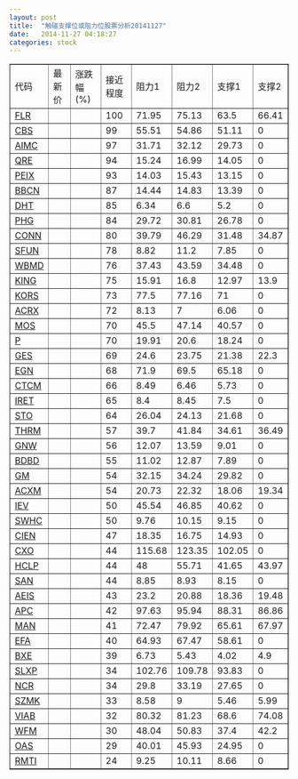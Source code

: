 ```yaml
---
layout: post
title:  "触碰支撑位或阻力位股票分析20141127"
date:   2014-11-27 04:18:27
categories: stock
---
```

<script type="text/javascript">
var stockList = []
stockList.push('gb_flr');
stockList.push('gb_cbs');
stockList.push('gb_aimc');
stockList.push('gb_qre');
stockList.push('gb_peix');
stockList.push('gb_bbcn');
stockList.push('gb_dht');
stockList.push('gb_phg');
stockList.push('gb_conn');
stockList.push('gb_sfun');
stockList.push('gb_wbmd');
stockList.push('gb_king');
stockList.push('gb_kors');
stockList.push('gb_acrx');
stockList.push('gb_mos');
stockList.push('gb_p');
stockList.push('gb_ges');
stockList.push('gb_egn');
stockList.push('gb_ctcm');
stockList.push('gb_iret');
stockList.push('gb_sto');
stockList.push('gb_thrm');
stockList.push('gb_gnw');
stockList.push('gb_bdbd');
stockList.push('gb_gm');
stockList.push('gb_acxm');
stockList.push('gb_iev');
stockList.push('gb_swhc');
stockList.push('gb_cien');
stockList.push('gb_cxo');
stockList.push('gb_hclp');
stockList.push('gb_san');
stockList.push('gb_aeis');
stockList.push('gb_apc');
stockList.push('gb_man');
stockList.push('gb_efa');
stockList.push('gb_bxe');
stockList.push('gb_slxp');
stockList.push('gb_ncr');
stockList.push('gb_szmk');
stockList.push('gb_viab');
stockList.push('gb_wfm');
stockList.push('gb_oas');
stockList.push('gb_rmti');
</script>
<table border="1">
 <tr>
 <td>代码</td>
 <td>最新价</td>
 <td>涨跌幅(%)</td>
 <td>接近程度</td>
 <td>阻力1</td>
 <td>阻力2</td>
 <td>支撑1</td>
 <td>支撑2</td>
</tr>
  <tr id="flr" class="green">
  <td><a href="http://stock.finance.sina.com.cn/usstock/quotes/FLR.html" target="_blank">FLR</a></td><td></td><td></td><td>100</td><td>71.95</td><td>75.13</td><td>63.5</td><td>66.41</td></tr>
  <tr id="cbs" class="red">
  <td><a href="http://stock.finance.sina.com.cn/usstock/quotes/CBS.html" target="_blank">CBS</a></td><td></td><td></td><td>99</td><td>55.51</td><td>54.86</td><td>51.11</td><td>0</td></tr>
  <tr id="aimc" class="red">
  <td><a href="http://stock.finance.sina.com.cn/usstock/quotes/AIMC.html" target="_blank">AIMC</a></td><td></td><td></td><td>97</td><td>31.71</td><td>32.12</td><td>29.73</td><td>0</td></tr>
  <tr id="qre" class="red">
  <td><a href="http://stock.finance.sina.com.cn/usstock/quotes/QRE.html" target="_blank">QRE</a></td><td></td><td></td><td>94</td><td>15.24</td><td>16.99</td><td>14.05</td><td>0</td></tr>
  <tr id="peix" class="red">
  <td><a href="http://stock.finance.sina.com.cn/usstock/quotes/PEIX.html" target="_blank">PEIX</a></td><td></td><td></td><td>93</td><td>14.03</td><td>15.43</td><td>13.15</td><td>0</td></tr>
  <tr id="bbcn" class="red">
  <td><a href="http://stock.finance.sina.com.cn/usstock/quotes/BBCN.html" target="_blank">BBCN</a></td><td></td><td></td><td>87</td><td>14.44</td><td>14.83</td><td>13.39</td><td>0</td></tr>
  <tr id="dht" class="red">
  <td><a href="http://stock.finance.sina.com.cn/usstock/quotes/DHT.html" target="_blank">DHT</a></td><td></td><td></td><td>85</td><td>6.34</td><td>6.6</td><td>5.2</td><td>0</td></tr>
  <tr id="phg" class="red">
  <td><a href="http://stock.finance.sina.com.cn/usstock/quotes/PHG.html" target="_blank">PHG</a></td><td></td><td></td><td>84</td><td>29.72</td><td>30.81</td><td>26.78</td><td>0</td></tr>
  <tr id="conn" class="green">
  <td><a href="http://stock.finance.sina.com.cn/usstock/quotes/CONN.html" target="_blank">CONN</a></td><td></td><td></td><td>80</td><td>39.79</td><td>46.29</td><td>31.48</td><td>34.87</td></tr>
  <tr id="sfun" class="red">
  <td><a href="http://stock.finance.sina.com.cn/usstock/quotes/SFUN.html" target="_blank">SFUN</a></td><td></td><td></td><td>78</td><td>8.82</td><td>11.2</td><td>7.85</td><td>0</td></tr>
  <tr id="wbmd" class="red">
  <td><a href="http://stock.finance.sina.com.cn/usstock/quotes/WBMD.html" target="_blank">WBMD</a></td><td></td><td></td><td>76</td><td>37.43</td><td>43.59</td><td>34.48</td><td>0</td></tr>
  <tr id="king" class="red">
  <td><a href="http://stock.finance.sina.com.cn/usstock/quotes/KING.html" target="_blank">KING</a></td><td></td><td></td><td>75</td><td>15.91</td><td>16.8</td><td>12.97</td><td>13.9</td></tr>
  <tr id="kors" class="red">
  <td><a href="http://stock.finance.sina.com.cn/usstock/quotes/KORS.html" target="_blank">KORS</a></td><td></td><td></td><td>73</td><td>77.5</td><td>77.16</td><td>71</td><td>0</td></tr>
  <tr id="acrx" class="red">
  <td><a href="http://stock.finance.sina.com.cn/usstock/quotes/ACRX.html" target="_blank">ACRX</a></td><td></td><td></td><td>72</td><td>8.13</td><td>7</td><td>6.06</td><td>0</td></tr>
  <tr id="mos" class="green">
  <td><a href="http://stock.finance.sina.com.cn/usstock/quotes/MOS.html" target="_blank">MOS</a></td><td></td><td></td><td>70</td><td>45.5</td><td>47.14</td><td>40.57</td><td>0</td></tr>
  <tr id="p" class="red">
  <td><a href="http://stock.finance.sina.com.cn/usstock/quotes/P.html" target="_blank">P</a></td><td></td><td></td><td>70</td><td>19.91</td><td>20.6</td><td>18.24</td><td>0</td></tr>
  <tr id="ges" class="green">
  <td><a href="http://stock.finance.sina.com.cn/usstock/quotes/GES.html" target="_blank">GES</a></td><td></td><td></td><td>69</td><td>24.6</td><td>23.75</td><td>21.38</td><td>22.3</td></tr>
  <tr id="egn" class="green">
  <td><a href="http://stock.finance.sina.com.cn/usstock/quotes/EGN.html" target="_blank">EGN</a></td><td></td><td></td><td>68</td><td>71.9</td><td>69.5</td><td>65.18</td><td>0</td></tr>
  <tr id="ctcm" class="green">
  <td><a href="http://stock.finance.sina.com.cn/usstock/quotes/CTCM.html" target="_blank">CTCM</a></td><td></td><td></td><td>66</td><td>8.49</td><td>6.46</td><td>5.73</td><td>0</td></tr>
  <tr id="iret" class="red">
  <td><a href="http://stock.finance.sina.com.cn/usstock/quotes/IRET.html" target="_blank">IRET</a></td><td></td><td></td><td>65</td><td>8.4</td><td>8.45</td><td>7.5</td><td>0</td></tr>
  <tr id="sto" class="green">
  <td><a href="http://stock.finance.sina.com.cn/usstock/quotes/STO.html" target="_blank">STO</a></td><td></td><td></td><td>64</td><td>26.04</td><td>24.13</td><td>21.68</td><td>0</td></tr>
  <tr id="thrm" class="green">
  <td><a href="http://stock.finance.sina.com.cn/usstock/quotes/THRM.html" target="_blank">THRM</a></td><td></td><td></td><td>57</td><td>39.7</td><td>41.84</td><td>34.61</td><td>36.49</td></tr>
  <tr id="gnw" class="green">
  <td><a href="http://stock.finance.sina.com.cn/usstock/quotes/GNW.html" target="_blank">GNW</a></td><td></td><td></td><td>56</td><td>12.07</td><td>13.59</td><td>9.01</td><td>0</td></tr>
  <tr id="bdbd" class="red">
  <td><a href="http://stock.finance.sina.com.cn/usstock/quotes/BDBD.html" target="_blank">BDBD</a></td><td></td><td></td><td>55</td><td>11.02</td><td>12.87</td><td>7.89</td><td>0</td></tr>
  <tr id="gm" class="red">
  <td><a href="http://stock.finance.sina.com.cn/usstock/quotes/GM.html" target="_blank">GM</a></td><td></td><td></td><td>54</td><td>32.15</td><td>34.24</td><td>29.82</td><td>0</td></tr>
  <tr id="acxm" class="green">
  <td><a href="http://stock.finance.sina.com.cn/usstock/quotes/ACXM.html" target="_blank">ACXM</a></td><td></td><td></td><td>54</td><td>20.73</td><td>22.32</td><td>18.06</td><td>19.34</td></tr>
  <tr id="iev" class="red">
  <td><a href="http://stock.finance.sina.com.cn/usstock/quotes/IEV.html" target="_blank">IEV</a></td><td></td><td></td><td>50</td><td>45.54</td><td>46.85</td><td>40.62</td><td>0</td></tr>
  <tr id="swhc" class="red">
  <td><a href="http://stock.finance.sina.com.cn/usstock/quotes/SWHC.html" target="_blank">SWHC</a></td><td></td><td></td><td>50</td><td>9.76</td><td>10.15</td><td>9.15</td><td>0</td></tr>
  <tr id="cien" class="red">
  <td><a href="http://stock.finance.sina.com.cn/usstock/quotes/CIEN.html" target="_blank">CIEN</a></td><td></td><td></td><td>47</td><td>18.35</td><td>16.75</td><td>14.93</td><td>0</td></tr>
  <tr id="cxo" class="red">
  <td><a href="http://stock.finance.sina.com.cn/usstock/quotes/CXO.html" target="_blank">CXO</a></td><td></td><td></td><td>44</td><td>115.68</td><td>123.35</td><td>102.05</td><td>0</td></tr>
  <tr id="hclp" class="red">
  <td><a href="http://stock.finance.sina.com.cn/usstock/quotes/HCLP.html" target="_blank">HCLP</a></td><td></td><td></td><td>44</td><td>48</td><td>55.71</td><td>41.65</td><td>43.97</td></tr>
  <tr id="san" class="green">
  <td><a href="http://stock.finance.sina.com.cn/usstock/quotes/SAN.html" target="_blank">SAN</a></td><td></td><td></td><td>44</td><td>8.85</td><td>8.93</td><td>8.15</td><td>0</td></tr>
  <tr id="aeis" class="green">
  <td><a href="http://stock.finance.sina.com.cn/usstock/quotes/AEIS.html" target="_blank">AEIS</a></td><td></td><td></td><td>43</td><td>23.2</td><td>20.88</td><td>18.36</td><td>19.48</td></tr>
  <tr id="apc" class="green">
  <td><a href="http://stock.finance.sina.com.cn/usstock/quotes/APC.html" target="_blank">APC</a></td><td></td><td></td><td>42</td><td>97.63</td><td>95.94</td><td>88.31</td><td>86.86</td></tr>
  <tr id="man" class="green">
  <td><a href="http://stock.finance.sina.com.cn/usstock/quotes/MAN.html" target="_blank">MAN</a></td><td></td><td></td><td>41</td><td>72.47</td><td>79.92</td><td>65.61</td><td>67.97</td></tr>
  <tr id="efa" class="red">
  <td><a href="http://stock.finance.sina.com.cn/usstock/quotes/EFA.html" target="_blank">EFA</a></td><td></td><td></td><td>40</td><td>64.93</td><td>67.47</td><td>58.61</td><td>0</td></tr>
  <tr id="bxe" class="green">
  <td><a href="http://stock.finance.sina.com.cn/usstock/quotes/BXE.html" target="_blank">BXE</a></td><td></td><td></td><td>39</td><td>6.73</td><td>5.43</td><td>4.02</td><td>4.9</td></tr>
  <tr id="slxp" class="green">
  <td><a href="http://stock.finance.sina.com.cn/usstock/quotes/SLXP.html" target="_blank">SLXP</a></td><td></td><td></td><td>34</td><td>102.76</td><td>109.78</td><td>93.83</td><td>0</td></tr>
  <tr id="ncr" class="red">
  <td><a href="http://stock.finance.sina.com.cn/usstock/quotes/NCR.html" target="_blank">NCR</a></td><td></td><td></td><td>34</td><td>29.8</td><td>33.19</td><td>27.65</td><td>0</td></tr>
  <tr id="szmk" class="green">
  <td><a href="http://stock.finance.sina.com.cn/usstock/quotes/SZMK.html" target="_blank">SZMK</a></td><td></td><td></td><td>33</td><td>8.58</td><td>9</td><td>5.46</td><td>5.99</td></tr>
  <tr id="viab" class="green">
  <td><a href="http://stock.finance.sina.com.cn/usstock/quotes/VIAB.html" target="_blank">VIAB</a></td><td></td><td></td><td>32</td><td>80.32</td><td>81.23</td><td>68.6</td><td>74.08</td></tr>
  <tr id="wfm" class="green">
  <td><a href="http://stock.finance.sina.com.cn/usstock/quotes/WFM.html" target="_blank">WFM</a></td><td></td><td></td><td>30</td><td>48.04</td><td>50.83</td><td>37.4</td><td>42.2</td></tr>
  <tr id="oas" class="green">
  <td><a href="http://stock.finance.sina.com.cn/usstock/quotes/OAS.html" target="_blank">OAS</a></td><td></td><td></td><td>29</td><td>40.01</td><td>45.93</td><td>24.95</td><td>0</td></tr>
  <tr id="rmti" class="red">
  <td><a href="http://stock.finance.sina.com.cn/usstock/quotes/RMTI.html" target="_blank">RMTI</a></td><td></td><td></td><td>24</td><td>9.25</td><td>10.11</td><td>8.66</td><td>0</td></tr>
</table>
